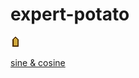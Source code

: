 # expert-potato

![boat](crappy-placeholder.png)

[sine & cosine](http://www.helixsoft.nl/articles/circle/sincos.htm)